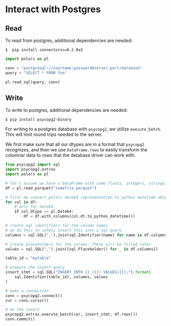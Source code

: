 # Interact with Postgres

## Read

To read from postgres, additional dependencies are needed:

```shell
$  pip install connectorx>=0.2.0a3
```

```python
import polars as pl

conn = "postgresql://username:password@server:port/database"
query = "SELECT * FROM foo"

pl.read_sql(query, conn)
```

## Write

To write to postgres, additional dependencies are needed:

```shell
$ pip install psycopg2-binary
```

For writing to a postgres database with `psycopg2`, we utilize `execute_batch`. This will limit round trips needed
to the server.

We first make sure that all our dtypes are in a format that `psycopg2` recognizes, and then we use `DataFrame.rows` to
easily transform the columnar data to rows that the database driver can work with.

```python
from psycopg2 import sql
import psycopg2.extras
import polars as pl

# let's assume we have a DataFrame with some floats, integers, strings, and date64 columns.
df = pl.read_parquet("somefile.parquet")

# first me convert polars date64 representation to python datetime objects 
for col in df:
    # only for date64
    if col.dtype == pl.Date64:
        df = df.with_columns(col.dt.to_python_datetime())

# create sql identifiers for the column names
# we do this to safely insert this into a sql query
columns = sql.SQL(",").join(sql.Identifier(name) for name in df.columns)

# create placeholders for the values. These will be filled later
values = sql.SQL(",").join([sql.Placeholder() for _ in df.columns])

table_id = "mytable"

# prepare the insert query
insert_stmt = sql.SQL("INSERT INTO {} ({}) VALUES({});").format(
    sql.Identifier(table_id), columns, values
)

# make a connection
conn = psycopg2.connect()
cur = conn.cursor()

# do the insert
psycopg2.extras.execute_batch(cur, insert_stmt, df.rows())
conn.commit()
```
